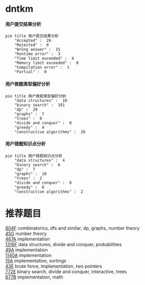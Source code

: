 # dntkm

<!-- tabs:start -->



#### **用户提交结果分析**

```mermaid
pie title 用户提交结果分析
    "Accepted" :  26
    "Rejected" :  0
    "Wrong answer" :  15
    "Runtime error" :  3
    "Time limit exceeded" :  4
    "Memory limit exceeded" :  0
    "Compilation error" :  1
    "Partial" :  0
```

#### **用户做题类型偏好分析**

```mermaid
pie title 用户做题类型偏好分析
    "data structures" :  10
    "binary search" :  191
    "dp" :  29
    "graphs" :  7
    "trees" :  0
    "divide and conquer" :  0
    "greedy" :  4
    "constructive algorithms" :  26
```
#### **用户错题知识点分析**

```mermaid
pie title 用户错题知识点分析
    "data structures" :  4
    "binary search" :  6
    "dp" :  7
    "graphs" :  10
    "trees" :  2
    "divide and conquer" :  0
    "greedy" :  8
    "constructive algorithms" :  2
```



<!-- tabs:end -->
# 推荐题目
[804F](https://codeforces.com/contest/804/problem/F)		combinatorics,
                        dfs and similar,
                        dp,
                        graphs,
                        number theory		  
[45G](https://codeforces.com/contest/45/problem/G)		number theory		  
[467A](https://codeforces.com/contest/467/problem/A)		implementation		  
[1316F](https://codeforces.com/contest/1316/problem/F)		data structures,
                        divide and conquer,
                        probabilities		  
[49A](https://codeforces.com/contest/49/problem/A)		implementation		  
[1140A](https://codeforces.com/contest/1140/problem/A)		implementation		  
[15A](https://codeforces.com/contest/15/problem/A)		implementation,
                        sortings		  
[43E](https://codeforces.com/contest/43/problem/E)		brute force,
                        implementation,
                        two pointers		  
[772E](https://codeforces.com/contest/772/problem/E)		binary search,
                        divide and conquer,
                        interactive,
                        trees		  
[677B](https://codeforces.com/contest/677/problem/B)		implementation,
                        math		  
